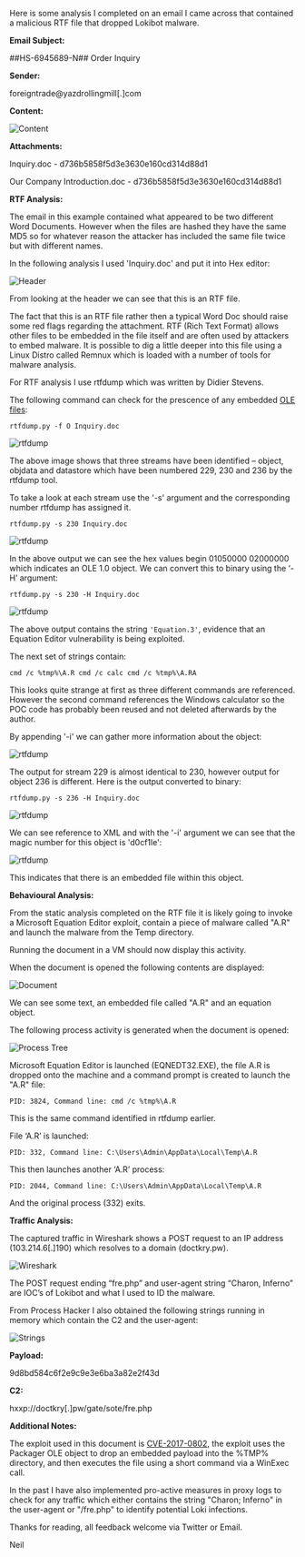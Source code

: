 Here is some analysis I completed on an email I came across that contained a malicious RTF file that dropped Lokibot malware.

**Email Subject:**

##HS-6945689-N## Order Inquiry

**Sender:**

foreigntrade@yazdrollingmill[.]com

**Content:**

![Content](/images/loki/15.png)

**Attachments:**

Inquiry.doc - d736b5858f5d3e3630e160cd314d88d1

Our Company Introduction.doc - d736b5858f5d3e3630e160cd314d88d1

**RTF Analysis:**

The email in this example contained what appeared to be two different Word Documents. However when the files are hashed they have the same MD5 so for whatever reason the attacker has included the same file twice but with different names.

In the following analysis I used 'Inquiry.doc' and put it into Hex editor:

![Header](/images/loki/1.png)

From looking at the header we can see that this is an RTF file.

The fact that this is an RTF file rather then a typical Word Doc should raise some red flags regarding the attachment. RTF (Rich Text Format) allows other files to be embedded in the file itself and are often used by attackers to embed malware.
It is possible to dig a little deeper into this file using a Linux Distro called Remnux which is loaded with a number of tools for malware analysis.

For RTF analysis I use rtfdump which was written by Didier Stevens.

The following command can check for the prescence of any embedded [OLE files](https://en.wikipedia.org/wiki/Object_Linking_and_Embedding):

``rtfdump.py -f O Inquiry.doc``

![rtfdump](/images/loki/2.png)

The above image shows that three streams have been identified – object, objdata and datastore which have been numbered 229, 230 and 236 by the rtfdump tool.

To take a look at each stream use the '-s' argument and the corresponding number rtfdump has assigned it.

``rtfdump.py -s 230 Inquiry.doc``

![rtfdump](/images/loki/3.png)

In the above output we can see the hex values begin 01050000 02000000 which indicates an OLE 1.0 object. We can convert this to binary using the ‘-H’ argument:

``rtfdump.py -s 230 -H Inquiry.doc``

![rtfdump](/images/loki/4.png)

The above output contains the string ``'Equation.3'``, evidence that an Equation Editor vulnerability is being exploited. 

The next set of strings contain: 

``cmd /c %tmp%\A.R cmd /c calc cmd /c %tmp%\A.RA`` 

This looks quite strange at first as three different commands are referenced. However the second command references the Windows calculator so the POC code has probably been reused and not deleted afterwards by the author.

By appending '-i' we can gather more information about the object:

![rtfdump](/images/loki/5.png)

The output for stream 229 is almost identical to 230, however output for object 236 is different. Here is the output converted to binary:

``rtfdump.py -s 236 -H Inquiry.doc``

![rtfdump](/images/loki/9.png)

We can see reference to XML and with the '-i' argument we can see that the magic number for this object is 'd0cf1le':

![rtfdump](/images/loki/10.png)

This indicates that there is an embedded file within this object.

**Behavioural Analysis:**

From the static analysis completed on the RTF file it is likely going to invoke a Microsoft Equation Editor exploit, contain a piece of malware called "A.R" and launch the malware from the Temp directory.

Running the document in a VM should now display this activity.

When the document is opened the following contents are displayed:

![Document](/images/loki/16.png)

We can see some text, an embedded file called "A.R" and an equation object.

The following process activity is generated when the document is opened:

![Process Tree](/images/loki/14.png)

Microsoft Equation Editor is launched (EQNEDT32.EXE), the file A.R is dropped onto the machine and a command prompt is created to launch the "A.R" file:

``PID: 3824, Command line: cmd /c %tmp%\A.R``

This is the same command identified in rtfdump earlier.

File ‘A.R’ is launched:

``PID: 332, Command line: C:\Users\Admin\AppData\Local\Temp\A.R``

This then launches another ‘A.R’ process:

``PID: 2044, Command line: C:\Users\Admin\AppData\Local\Temp\A.R``

And the original process (332) exits.

**Traffic Analysis:**

The captured traffic in Wireshark shows a POST request to an IP address (103.214.6[.]190) which resolves to a domain (doctkry.pw).

![Wireshark](/images/loki/12.png)

The POST request ending “fre.php” and user-agent string “Charon, Inferno” are IOC’s of Lokibot and what I used to ID the malware.

From Process Hacker I also obtained the following strings running in memory which contain the C2 and the user-agent:

![Strings](/images/loki/11.png)

**Payload:**

9d8bd584c6f2e9c9e3e6ba3a82e2f43d

**C2:**

hxxp://doctkry[.]pw/gate/sote/fre.php

**Additional Notes:**

The exploit used in this document is [CVE-2017-0802](https://github.com/rxwx/CVE-2018-0802), the exploit uses the Packager OLE object to drop an embedded payload into the %TMP% directory, and then executes the file using a short command via a WinExec call.

In the past I have also implemented pro-active measures in proxy logs to check for any traffic which either contains the string "Charon; Inferno" in the user-agent or "/fre.php" to identify potential Loki infections.

Thanks for reading, all feedback welcome via Twitter or Email.

Neil



